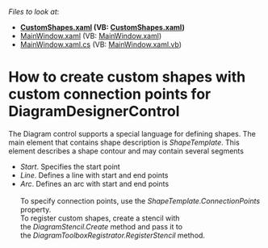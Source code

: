 <!-- default file list -->
*Files to look at*:

* **[CustomShapes.xaml](./CS/DXDiagram.CreateCustomShapes/CustomShapes.xaml) (VB: [CustomShapes.xaml](./VB/DXDiagram.CreateCustomShapes/CustomShapes.xaml))**
* [MainWindow.xaml](./CS/DXDiagram.CreateCustomShapes/MainWindow.xaml) (VB: [MainWindow.xaml](./VB/DXDiagram.CreateCustomShapes/MainWindow.xaml))
* [MainWindow.xaml.cs](./CS/DXDiagram.CreateCustomShapes/MainWindow.xaml.cs) (VB: [MainWindow.xaml.vb](./VB/DXDiagram.CreateCustomShapes/MainWindow.xaml.vb))
<!-- default file list end -->
# How to create custom shapes with custom connection points for DiagramDesignerControl


<p>The Diagram control supports a special language for defining shapes. The main element that contains shape description is <em>ShapeTemplate</em>. This element describes a shape contour and may contain several segments

* <em>Start</em>. Specifies the start point
* <em>Line</em>. Defines a line with start and end points
* <em>Arc</em>. Defines an arc with start and end points<br><br>To specify connection points, use the <em>ShapeTemplate.ConnectionPoints</em> property.<br>To register custom shapes, create a stencil with the <em>DiagramStencil.Create</em> method and pass it to the <em>DiagramToolboxRegistrator.RegisterStencil</em> method.</p>

<br/>


